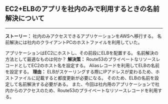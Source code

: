 ## EC2+ELBのアプリを社内のみで利用するときの名前解決について
---
**ストーリー：**
社内のみアクセスできるアプリケーションをAWSへ移行する。
名前解決には社内のクライアントPCのホストファイルを利用していた。

アプリケーションはEC2にホストし、その前段にELBを配置する。
名前解決の方法として最適なものは何か？
**解決策：**
Route53のプライベートなリソースレコードとしてEC2のホスト名を設定する。
Aliasレコードを利用してELBの名前を設定する。
**理由：**
ELBがスケーリングする際にIPアドレスが変わるため、ホストファイルに記載すると都度更新が必要になる。
そのため、ELBの名前を設定して名前解決する必要がある。
また、今回は社内用のアプリケーションで社内からのアクセスのため、Route53のプライベートなリソースレコードを利用する。
